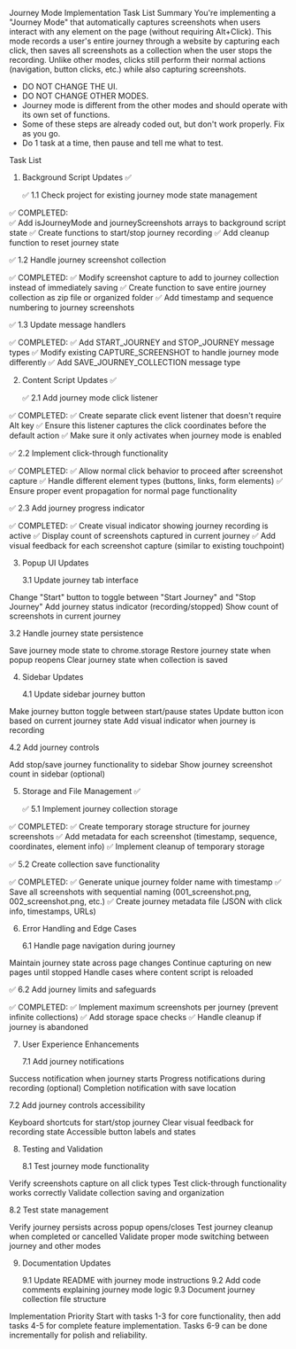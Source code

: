 Journey Mode Implementation Task List
Summary
You're implementing a "Journey Mode" that automatically captures screenshots when users interact with any element on the page (without requiring Alt+Click). This mode records a user's entire journey through a website by capturing each click, then saves all screenshots as a collection when the user stops the recording. Unlike other modes, clicks still perform their normal actions (navigation, button clicks, etc.) while also capturing screenshots.

- DO NOT CHANGE THE UI.
- DO NOT CHANGE OTHER MODES.
- Journey mode is different from the other modes and should operate with its own set of functions.
- Some of these steps are already coded out, but don't work properly. Fix as you go.
- Do 1 task at a time, then pause and tell me what to test.

Task List

1. Background Script Updates ✅

   ✅ 1.1 Check project for existing journey mode state management

✅ COMPLETED:  
✅ Add isJourneyMode and journeyScreenshots arrays to background script state
✅ Create functions to start/stop journey recording
✅ Add cleanup function to reset journey state

✅ 1.2 Handle journey screenshot collection

✅ COMPLETED:
✅ Modify screenshot capture to add to journey collection instead of immediately saving
✅ Create function to save entire journey collection as zip file or organized folder
✅ Add timestamp and sequence numbering to journey screenshots

✅ 1.3 Update message handlers

✅ COMPLETED:
✅ Add START_JOURNEY and STOP_JOURNEY message types
✅ Modify existing CAPTURE_SCREENSHOT to handle journey mode differently
✅ Add SAVE_JOURNEY_COLLECTION message type

2. Content Script Updates ✅

   ✅ 2.1 Add journey mode click listener

✅ COMPLETED:
✅ Create separate click event listener that doesn't require Alt key
✅ Ensure this listener captures the click coordinates before the default action
✅ Make sure it only activates when journey mode is enabled

✅ 2.2 Implement click-through functionality

✅ COMPLETED:
✅ Allow normal click behavior to proceed after screenshot capture
✅ Handle different element types (buttons, links, form elements)
✅ Ensure proper event propagation for normal page functionality

✅ 2.3 Add journey progress indicator

✅ COMPLETED:
✅ Create visual indicator showing journey recording is active
✅ Display count of screenshots captured in current journey
✅ Add visual feedback for each screenshot capture (similar to existing touchpoint)

3. Popup UI Updates

   3.1 Update journey tab interface

Change "Start" button to toggle between "Start Journey" and "Stop Journey"
Add journey status indicator (recording/stopped)
Show count of screenshots in current journey

3.2 Handle journey state persistence

Save journey mode state to chrome.storage
Restore journey state when popup reopens
Clear journey state when collection is saved

4. Sidebar Updates

   4.1 Update sidebar journey button

Make journey button toggle between start/pause states
Update button icon based on current journey state
Add visual indicator when journey is recording

4.2 Add journey controls

Add stop/save journey functionality to sidebar
Show journey screenshot count in sidebar (optional)

5. Storage and File Management ✅

   ✅ 5.1 Implement journey collection storage

✅ COMPLETED:
✅ Create temporary storage structure for journey screenshots
✅ Add metadata for each screenshot (timestamp, sequence, coordinates, element info)
✅ Implement cleanup of temporary storage

✅ 5.2 Create collection save functionality

✅ COMPLETED:
✅ Generate unique journey folder name with timestamp
✅ Save all screenshots with sequential naming (001_screenshot.png, 002_screenshot.png, etc.)
✅ Create journey metadata file (JSON with click info, timestamps, URLs)

6. Error Handling and Edge Cases

   6.1 Handle page navigation during journey

Maintain journey state across page changes
Continue capturing on new pages until stopped
Handle cases where content script is reloaded

✅ 6.2 Add journey limits and safeguards

✅ COMPLETED:
✅ Implement maximum screenshots per journey (prevent infinite collections)
✅ Add storage space checks
✅ Handle cleanup if journey is abandoned

7. User Experience Enhancements

   7.1 Add journey notifications

Success notification when journey starts
Progress notifications during recording (optional)
Completion notification with save location

7.2 Add journey controls accessibility

Keyboard shortcuts for start/stop journey
Clear visual feedback for recording state
Accessible button labels and states

8. Testing and Validation

   8.1 Test journey mode functionality

Verify screenshots capture on all click types
Test click-through functionality works correctly
Validate collection saving and organization

8.2 Test state management

Verify journey persists across popup opens/closes
Test journey cleanup when completed or cancelled
Validate proper mode switching between journey and other modes

9. Documentation Updates

   9.1 Update README with journey mode instructions
   9.2 Add code comments explaining journey mode logic
   9.3 Document journey collection file structure

Implementation Priority
Start with tasks 1-3 for core functionality, then add tasks 4-5 for complete feature implementation. Tasks 6-9 can be done incrementally for polish and reliability.
